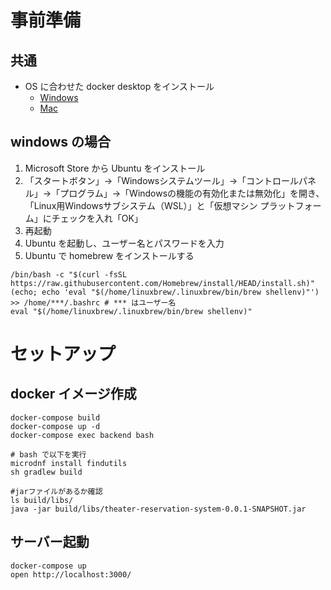 # 事前準備
## 共通
- OS に合わせた docker desktop をインストール
  - [Windows](https://docs.docker.com/desktop/install/windows-install/)
  - [Mac](https://docs.docker.com/desktop/install/mac-install/)
## windows の場合
1. Microsoft Store から Ubuntu をインストール
2. 「スタートボタン」→「Windowsシステムツール」→「コントロールパネル」→「プログラム」→「Windowsの機能の有効化または無効化」を開き、「Linux用Windowsサブシステム（WSL）」と「仮想マシン プラットフォーム」にチェックを入れ「OK」
3. 再起動
4. Ubuntu を起動し、ユーザー名とパスワードを入力
5. Ubuntu で homebrew をインストールする
```
/bin/bash -c "$(curl -fsSL https://raw.githubusercontent.com/Homebrew/install/HEAD/install.sh)"
(echo; echo 'eval "$(/home/linuxbrew/.linuxbrew/bin/brew shellenv)"') >> /home/***/.bashrc # *** はユーザー名
eval "$(/home/linuxbrew/.linuxbrew/bin/brew shellenv)"
```

# セットアップ

## docker イメージ作成
```
docker-compose build
docker-compose up -d
docker-compose exec backend bash

# bash で以下を実行
microdnf install findutils
sh gradlew build

#jarファイルがあるか確認
ls build/libs/
java -jar build/libs/theater-reservation-system-0.0.1-SNAPSHOT.jar
```

## サーバー起動
```
docker-compose up
open http://localhost:3000/
```
